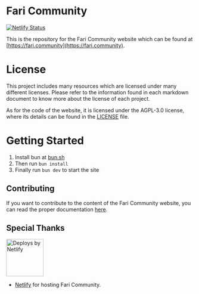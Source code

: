 # Fari Community

[![Netlify Status](https://api.netlify.com/api/v1/badges/b106e8c1-1ca6-4da3-84d7-d06d7fe1ec68/deploy-status)](https://app.netlify.com/sites/fari-community/deploys)

This is the repository for the Fari Community website which can be found at [https://fari.community](https://fari.community).

# License

This project includes many resources which are licensed under many different licenses. Please refer to the information found in each markdown document to know more about the license of each project.

As for the code of the website, it is licensed under the AGPL-3.0 license, where its details can be found in the [LICENSE](LICENSE) file.

# Getting Started

1. Install bun at [bun.sh](bun.sh)
1. Then run `bun install`
1. Finally run `bun dev` to start the site

## Contributing

If you want to contribute to the content of the Fari Community website, you can read the proper documentation [here](https://fari.community/creators/fari-rpgs/projects/fari-community).

## Special Thanks

<a href="https://www.netlify.com">
  <img width="100px" src="https://www.netlify.com/img/global/badges/netlify-color-accent.svg" alt="Deploys by Netlify" />
</a>

- [Netlify](https://netlify.com/) for hosting Fari Community.
